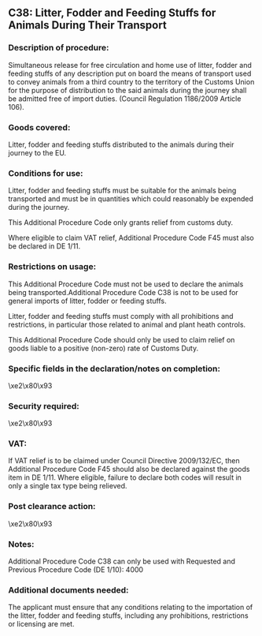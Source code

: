 C38: Litter, Fodder and Feeding Stuffs for Animals During Their Transport
-------------------------------------------------------------------------

### Description of procedure:

Simultaneous release for free circulation and home use of litter, fodder and feeding stuffs of any description put on board the means of transport used to convey animals from a third country to the territory of the Customs Union for the purpose of distribution to the said animals during the journey shall be admitted free of import duties. (Council Regulation 1186/2009 Article 106).

### Goods covered:

Litter, fodder and feeding stuffs distributed to the animals during their journey to the EU.

### Conditions for use:

Litter, fodder and feeding stuffs must be suitable for the animals being transported and must be in quantities which could reasonably be expended during the journey.

This Additional Procedure Code only grants relief from customs duty.

Where eligible to claim VAT relief, Additional Procedure Code F45 must also be declared in DE 1/11.

### Restrictions on usage:

This Additional Procedure Code must not be used to declare the animals being transported.Additional Procedure Code C38 is not to be used for general imports of litter, fodder or feeding stuffs.

Litter, fodder and feeding stuffs must comply with all prohibitions and restrictions, in particular those related to animal and plant heath controls.

This Additional Procedure Code should only be used to claim relief on goods liable to a positive (non-zero) rate of Customs Duty.

### Specific fields in the declaration/notes on completion:

\xe2\x80\x93

### Security required:

\xe2\x80\x93

### VAT:

If VAT relief is to be claimed under Council Directive 2009/132/EC, then Additional Procedure Code F45 should also be declared against the goods item in DE 1/11. Where eligible, failure to declare both codes will result in only a single tax type being relieved.

### Post clearance action:

\xe2\x80\x93

### Notes:

Additional Procedure Code C38 can only be used with Requested and Previous Procedure Code (DE 1/10): 4000

### Additional documents needed:

The applicant must ensure that any conditions relating to the importation of the litter, fodder and feeding stuffs, including any prohibitions, restrictions or licensing are met.

